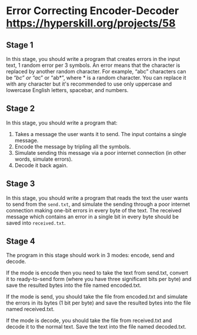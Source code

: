 # Error Correcting Encoder-Decoder https://hyperskill.org/projects/58
## Stage 1
In this stage, you should write a program that creates errors in the input text, 1 random error per 3 symbols. An error means that the character is replaced by another random character. For example, “abc” characters can be “*bc” or “a*c” or “ab*”, where * is a random character. You can replace it with any character but it's recommended to use only uppercase and lowercase English letters, spacebar, and numbers.

## Stage 2
In this stage, you should write a program that:

1. Takes a message the user wants it to send. The input contains a single message.
2. Encode the message by tripling all the symbols.
3. Simulate sending this message via a poor internet connection (in other words, simulate errors).
4. Decode it back again.

## Stage 3
In this stage, you should write a program that reads the text the user wants to send from the `send.txt`, and simulate the sending through a poor internet connection making one-bit errors in every byte of the text.
The received message which contains an error in a single bit in every byte should be saved into `received.txt`.

## Stage 4
The program in this stage should work in 3 modes: encode, send and decode.

If the mode is encode then you need to take the text from send.txt, convert it to ready-to-send form (where you have three significant bits per byte) and save the resulted bytes into the file named encoded.txt.

If the mode is send, you should take the file from encoded.txt and simulate the errors in its bytes (1 bit per byte) and save the resulted bytes into the file named received.txt.

If the mode is decode, you should take the file from received.txt and decode it to the normal text. Save the text into the file named decoded.txt.


